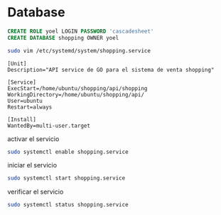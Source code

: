 # Database
```sql
CREATE ROLE yoel LOGIN PASSWORD 'cascadesheet'
CREATE DATABASE shopping OWNER yoel
```

```bash
sudo vim /etc/systemd/system/shopping.service
```

```
[Unit]
Description="API service de GO para el sistema de venta shopping"

[Service]
ExecStart=/home/ubuntu/shopping/api/shopping
WorkingDirectory=/home/ubuntu/shopping/api/
User=ubuntu
Restart=always

[Install]
WantedBy=multi-user.target
```


activar el servicio
```bash
sudo systemctl enable shopping.service
```

iniciar el servicio
```bash
sudo systemctl start shopping.service
```

verificar el servicio
```bash
sudo systemctl status shopping.service
```